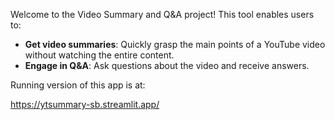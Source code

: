 Welcome to the Video Summary and Q&A project! This  tool enables users to:

* **Get video summaries**: Quickly grasp the main points of a YouTube video without watching the entire content.
* **Engage in Q&A**: Ask questions about the video and receive answers.

Running version of this app is at:

https://ytsummary-sb.streamlit.app/




